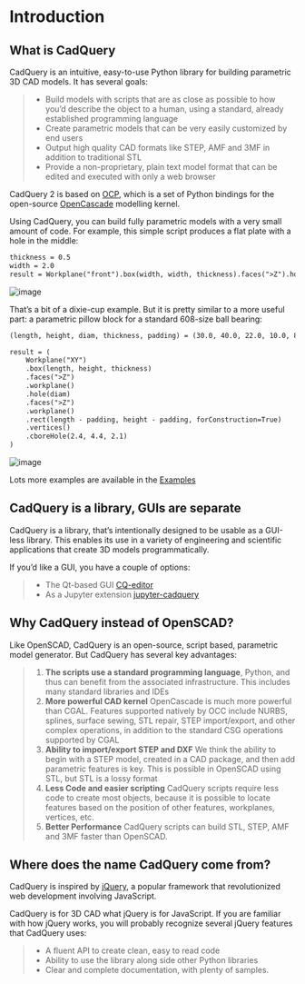 <a id="what-is-cadquery"></a>

# Introduction

## What is CadQuery

CadQuery is an intuitive, easy-to-use Python library for building parametric 3D CAD models.  It has several goals:

> * Build models with scripts that are as close as possible to how you’d describe the object to a human,
>   using a standard, already established programming language
> * Create parametric models that can be very easily customized by end users
> * Output high quality CAD formats like STEP, AMF and 3MF in addition to traditional STL
> * Provide a non-proprietary, plain text model format that can be edited and executed with only a web browser

CadQuery 2 is based on
[OCP](https://github.com/CadQuery/OCP),
which is a set of Python bindings for the open-source [OpenCascade](http://www.opencascade.com/) modelling kernel.

Using CadQuery, you can build fully parametric models with a very small amount of code. For example, this simple script
produces a flat plate with a hole in the middle:

```default
thickness = 0.5
width = 2.0
result = Workplane("front").box(width, width, thickness).faces(">Z").hole(thickness)
```

![image](_static/simpleblock.png)

That’s a bit of a dixie-cup example. But it is pretty similar to a more useful part: a parametric pillow block for a
standard 608-size ball bearing:

```default
(length, height, diam, thickness, padding) = (30.0, 40.0, 22.0, 10.0, 8.0)

result = (
    Workplane("XY")
    .box(length, height, thickness)
    .faces(">Z")
    .workplane()
    .hole(diam)
    .faces(">Z")
    .workplane()
    .rect(length - padding, height - padding, forConstruction=True)
    .vertices()
    .cboreHole(2.4, 4.4, 2.1)
)
```

![image](_static/pillowblock.png)

Lots more examples are available in the [Examples](examples.md#examples)

## CadQuery is a library,  GUIs are separate

CadQuery is a library, that’s intentionally designed to be usable as a GUI-less library. This enables
its use in a variety of engineering and scientific applications that create 3D models programmatically.

If you’d like a GUI, you have a couple of options:

> * The Qt-based GUI [CQ-editor](https://github.com/CadQuery/CQ-editor)
> * As a Jupyter extension [jupyter-cadquery](https://github.com/bernhard-42/jupyter-cadquery)

## Why CadQuery instead of OpenSCAD?

Like OpenSCAD, CadQuery is an open-source, script based, parametric model generator. But CadQuery has several key advantages:

> 1. **The scripts use a standard programming language**, Python, and thus can benefit from the associated infrastructure.
>    This includes many standard libraries and IDEs
> 2. **More powerful CAD kernel** OpenCascade is much more powerful than CGAL. Features supported natively
>    by OCC include NURBS, splines, surface sewing, STL repair, STEP import/export,  and other complex operations,
>    in addition to the standard CSG operations supported by CGAL
> 3. **Ability to import/export STEP and DXF** We think the ability to begin with a STEP model, created in a CAD package,
>    and then add parametric features is key.  This is possible in OpenSCAD using STL, but STL is a lossy format
> 4. **Less Code and easier scripting**  CadQuery scripts require less code to create most objects, because it is possible to locate
>    features based on the position of other features, workplanes, vertices, etc.
> 5. **Better Performance**  CadQuery scripts can build STL, STEP, AMF and 3MF faster than OpenSCAD.

## Where does the name CadQuery come from?

CadQuery is inspired by [jQuery](http://www.jquery.com), a popular framework that
revolutionized web development involving JavaScript.

CadQuery is for 3D CAD what jQuery is for JavaScript.
If you are familiar with how jQuery works, you will probably recognize several jQuery features that CadQuery uses:

> * A fluent API to create clean, easy to read code
> * Ability to use the library along side other Python libraries
> * Clear and complete documentation, with plenty of samples.
